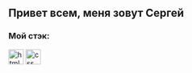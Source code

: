 ## **Привет всем, меня зовут Сергей**

### Мой стэк: 
<img alt='html' width="30px" src="https://icon-library.net/images/html5-icon/html5-icon-7.jpg"/>
<img alt='css' width="30px" height="30px" src="https://media.proglib.io/wp-uploads/2018/12/css-art.jpg"/>
